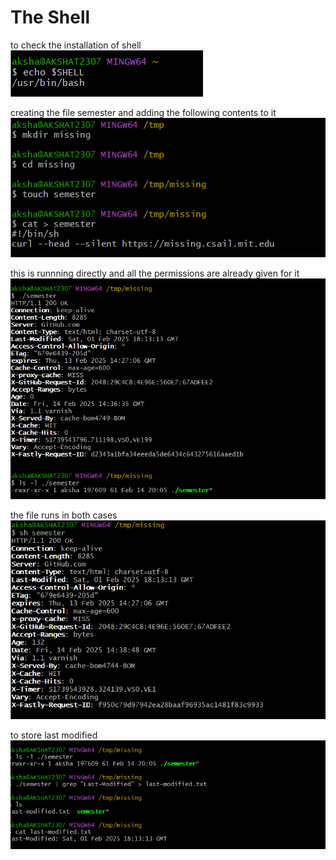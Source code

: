 # The Shell

to check the installation of shell<br>
![alt text](../images/image-9.png)
<br>

creating the file semester and adding the following contents to it<br>
![alt text](../images/image-10.png)<br>

this is runnning directly and all the permissions are already given for it<br>
![alt text](../images/image-11.png)<br>

the file runs in both cases<br>
![alt text](../images/image-12.png)<br>

to store last modified<br>
![alt text](../images/image-13.png)<br>

